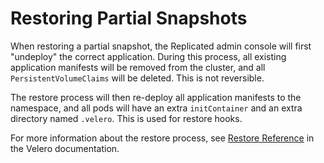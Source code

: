 # Restoring Partial Snapshots

When restoring a partial snapshot, the Replicated admin console will first "undeploy" the correct application.
During this process, all existing application manifests will be removed from the cluster, and all `PersistentVolumeClaims` will be deleted. This is not reversible.

The restore process will then re-deploy all application manifests to the namespace, and all pods will have an extra `initContainer` and an extra directory named `.velero`. This is used for restore hooks.

For more information about the restore process, see [Restore Reference](https://velero.io/docs/v1.5/restore-reference/) in the Velero documentation.
